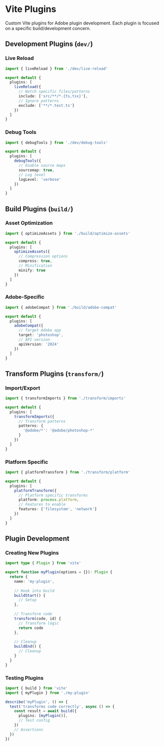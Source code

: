 # Vite Plugins

Custom Vite plugins for Adobe plugin development. Each plugin is focused on a specific build/development concern.

## Development Plugins (`dev/`)

### Live Reload
```typescript
import { liveReload } from './dev/live-reload'

export default {
  plugins: [
    liveReload({
      // Watch specific files/patterns
      include: ['src/**/*.{ts,tsx}'],
      // Ignore patterns
      exclude: ['**/*.test.ts']
    })
  ]
}
```

### Debug Tools
```typescript
import { debugTools } from './dev/debug-tools'

export default {
  plugins: [
    debugTools({
      // Enable source maps
      sourcemap: true,
      // Log level
      logLevel: 'verbose'
    })
  ]
}
```

## Build Plugins (`build/`)

### Asset Optimization
```typescript
import { optimizeAssets } from './build/optimize-assets'

export default {
  plugins: [
    optimizeAssets({
      // Compression options
      compress: true,
      // Minification
      minify: true
    })
  ]
}
```

### Adobe-Specific
```typescript
import { adobeCompat } from './build/adobe-compat'

export default {
  plugins: [
    adobeCompat({
      // Target Adobe app
      target: 'photoshop',
      // API version
      apiVersion: '2024'
    })
  ]
}
```

## Transform Plugins (`transform/`)

### Import/Export
```typescript
import { transformImports } from './transform/imports'

export default {
  plugins: [
    transformImports({
      // Transform patterns
      patterns: {
        '@adobe/*': '@adobe/photoshop-*'
      }
    })
  ]
}
```

### Platform Specific
```typescript
import { platformTransform } from './transform/platform'

export default {
  plugins: [
    platformTransform({
      // Platform specific transforms
      platform: process.platform,
      // Features to enable
      features: ['filesystem', 'network']
    })
  ]
}
```

## Plugin Development

### Creating New Plugins
```typescript
import type { Plugin } from 'vite'

export function myPlugin(options = {}): Plugin {
  return {
    name: 'my-plugin',
    
    // Hook into build
    buildStart() {
      // Setup
    },
    
    // Transform code
    transform(code, id) {
      // Transform logic
      return code
    },
    
    // Cleanup
    buildEnd() {
      // Cleanup
    }
  }
}
```

### Testing Plugins
```typescript
import { build } from 'vite'
import { myPlugin } from './my-plugin'

describe('myPlugin', () => {
  test('transforms code correctly', async () => {
    const result = await build({
      plugins: [myPlugin()],
      // Test config
    })
    // Assertions
  })
})
``` 
